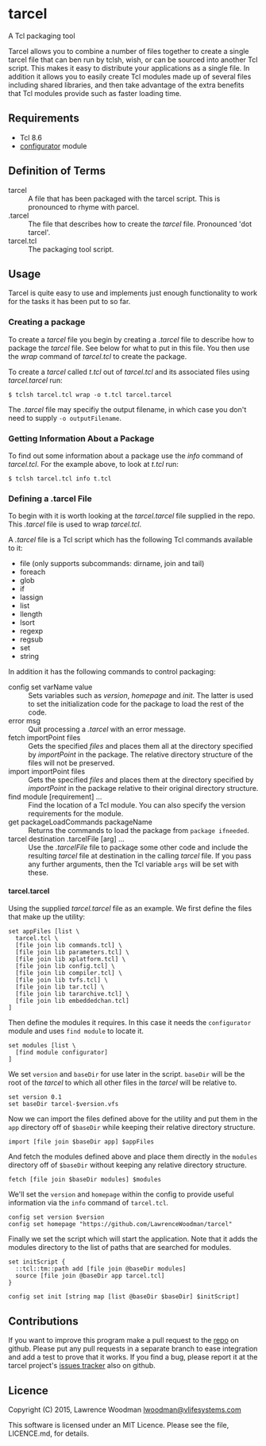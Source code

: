 tarcel
======
A Tcl packaging tool

Tarcel allows you to combine a number of files together to create a single tarcel file that can ben run by tclsh, wish, or can be sourced into another Tcl script.  This makes it easy to distribute your applications as a single file.  In addition it allows you to easily create Tcl modules made up of several files including shared libraries, and then take advantage of the extra benefits that Tcl modules provide such as faster loading time.

Requirements
------------
*  Tcl 8.6
*  [configurator](https://github.com/LawrenceWoodman/configurator_tcl) module

Definition of Terms
-------------------
<dl>
  <dt>tarcel</dt>
  <dd>A file that has been packaged with the tarcel script.  This is pronounced to rhyme with parcel.</dd>
  <dt>.tarcel</dt>
  <dd>The file that describes how to create the <em>tarcel</em> file.  Pronounced 'dot tarcel'.</dd>
  <dt>tarcel.tcl</dt>
  <dd>The packaging tool script.</dd>
</dl>

Usage
-----
Tarcel is quite easy to use and implements just enough functionality to work for the tasks it has been put to so far.

### Creating a package ###
To create a <em>tarcel</em> file you begin by creating a <em>.tarcel</em> file to describe how to package the <em>tarcel</em> file.  See below for what to put in this file.  You then use the <em>wrap</em> command of <em>tarcel.tcl</em> to create the package.

To create a <em>tarcel</em> called <em>t.tcl</em> out of <em>tarcel.tcl</em> and its associated files using <em>tarcel.tarcel</em> run:

    $ tclsh tarcel.tcl wrap -o t.tcl tarcel.tarcel

The <em>.tarcel</em> file may specifiy the output filename, in which case you don't need to supply `-o outputFilename`.

### Getting Information About a Package ###
To find out some information about a package use the <em>info</em> command of <em>tarcel.tcl</em>.  For the example above, to look at <em>t.tcl</em> run:

    $ tclsh tarcel.tcl info t.tcl

### Defining a .tarcel File ###
To begin with it is worth looking at the <em>tarcel.tarcel</em> file supplied in the repo.  This <em>.tarcel</em> file is used to wrap <em>tarcel.tcl</em>.

A <em>.tarcel</em> file is a Tcl script which has the following Tcl commands available to it:

* file (only supports subcommands: dirname, join and tail)
* foreach
* glob
* if
* lassign
* list
* llength
* lsort
* regexp
* regsub
* set
* string

In addition it has the following commands to control packaging:
<dl>
  <dt>config set varName value</dt>
  <dd>Sets variables such as <em>version</em>, <em>homepage</em> and <em>init</em>.  The latter is used to set the initialization code for the package to load the rest of the code.</dd>

  <dt>error msg</dt>
  <dd>Quit processing a <em>.tarcel</em> with an error message.</dd>

  <dt>fetch importPoint files</dt>
  <dd>Gets the specified <em>files</em> and places them all at the directory specified by <em>importPoint</em> in the package.  The relative directory structure of the files will not be preserved.</dd>

  <dt>import importPoint files</dt>
  <dd>Gets the specified <em>files</em> and places them at the directory specified by <em>importPoint</em> in the package relative to their original directory structure.</dd>

  <dt>find module [requirement] ...</dt>
  <dd>Find the location of a Tcl module.  You can also specify the version requirements for the module.</dd>

  <dt>get packageLoadCommands packageName</dt>
  <dd>Returns the commands to load the package from <code>package ifneeded</code>.</dd>

  <dt>tarcel destination .tarcelFile [arg] ...</dt>
  <dd>Use the <em>.tarcelFile</em> file to package some other code and include the resulting <em>tarcel</em> file at destination in the calling <em>tarcel</em> file.  If you pass any further arguments, then the Tcl variable <code>args</code> will be set with these.</dd>
</dl>

#### tarcel.tarcel ####
Using the supplied _tarcel.tarcel_ file as an example.  We first define the files that make up the utility:

    set appFiles [list \
      tarcel.tcl \
      [file join lib commands.tcl] \
      [file join lib parameters.tcl] \
      [file join lib xplatform.tcl] \
      [file join lib config.tcl] \
      [file join lib compiler.tcl] \
      [file join lib tvfs.tcl] \
      [file join lib tar.tcl] \
      [file join lib tararchive.tcl] \
      [file join lib embeddedchan.tcl]
    ]

Then define the modules it requires.  In this case it needs the `configurator` module and uses `find module` to locate it.

    set modules [list \
      [find module configurator]
    ]

We set `version` and `baseDir` for use later in the script.  `baseDir` will be the root of the _tarcel_ to which all other files in the _tarcel_ will be relative to.

    set version 0.1
    set baseDir tarcel-$version.vfs

Now we can import the files defined above for the utility and put them in the `app` directory off of `$baseDir` while keeping their relative directory structure.

    import [file join $baseDir app] $appFiles

And fetch the modules defined above and place them directly in the `modules` directory off of `$baseDir` without keeping any relative directory structure.

    fetch [file join $baseDir modules] $modules

We'll set the `version` and `homepage` within the config to provide useful information via the `info` command of `tarcel.tcl`.

    config set version $version
    config set homepage "https://github.com/LawrenceWoodman/tarcel"

Finally we set the script which will start the application.  Note that it adds the modules directory to the list of paths that are searched for modules.

    set initScript {
      ::tcl::tm::path add [file join @baseDir modules]
      source [file join @baseDir app tarcel.tcl]
    }

    config set init [string map [list @baseDir $baseDir] $initScript]


Contributions
-------------
If you want to improve this program make a pull request to the [repo](https://github.com/LawrenceWoodman/tarcel) on github.  Please put any pull requests in a separate branch to ease integration and add a test to prove that it works.  If you find a bug, please report it at the tarcel project's [issues tracker](https://github.com/LawrenceWoodman/tarcel/issues) also on github.

Licence
-------
Copyright (C) 2015, Lawrence Woodman <lwoodman@vlifesystems.com>

This software is licensed under an MIT Licence.  Please see the file, LICENCE.md, for details.
